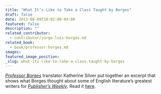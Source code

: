 ```yaml
---
title: "What It’s Like to Take a Class Taught by Borges"
draft: false
date: 2013-08-09T20:02:00-04:00
featured: false
description: ""
related_contributor:
  - contributor/jorge-luis-borges.md
related_book:
  - book/professor-borges.md
images:
featured_image_position: 
_slug: what-its-like-to-take-a-class-taught-by-borges
---
```


[_Professor Borges_](http://ndbooks.com/book/professor-borges) translator Katherine Silver put together an excerpt that shows what Borges thought about some of English literature’s greatest writers for [_Publisher’s Weekly_](http://www.publishersweekly.com/pw/by-topic/industry-news/tip-sheet/article/58639-what-it-s-like-to-take-a-class-taught-by-borges.html). Read it [here](http://www.publishersweekly.com/pw/by-topic/industry-news/tip-sheet/article/58639-what-it-s-like-to-take-a-class-taught-by-borges.html). 

